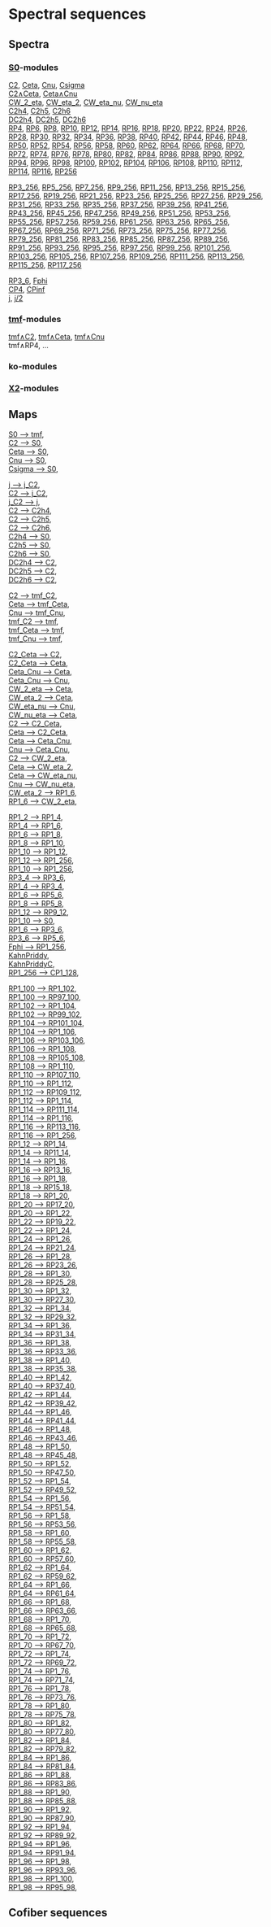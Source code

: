 # Spectral sequences
## Spectra
### [S0](plot.html?data=S0)-modules
[C2](plot.html?data=C2), [Ceta](plot.html?data=Ceta), [Cnu](plot.html?data=Cnu), [Csigma](plot.html?data=Csigma)<br>
[C2∧Ceta](plot.html?data=C2_Ceta), [Ceta∧Cnu](plot.html?data=Ceta_Cnu)<br>
[CW_2_eta](plot.html?data=CW_2_eta), [CW_eta_2](plot.html?data=CW_eta_2), [CW_eta_nu](plot.html?data=CW_eta_nu), [CW_nu_eta](plot.html?data=CW_nu_eta)<br>
[C2h4](plot.html?data=C2h4), [C2h5](plot.html?data=C2h5), [C2h6](plot.html?data=C2h6)<br>
[DC2h4](plot.html?data=DC2h4), [DC2h5](plot.html?data=DC2h5), [DC2h6](plot.html?data=DC2h6)<br>
[RP4](plot.html?data=RP1_4), [RP6](plot.html?data=RP1_6), [RP8](plot.html?data=RP1_8), [RP10](plot.html?data=RP1_10), [RP12](plot.html?data=RP1_12), 
[RP14](plot.html?data=RP1_14),
[RP16](plot.html?data=RP1_16),
[RP18](plot.html?data=RP1_18),
[RP20](plot.html?data=RP1_20),
[RP22](plot.html?data=RP1_22),
[RP24](plot.html?data=RP1_24),
[RP26](plot.html?data=RP1_26),
[RP28](plot.html?data=RP1_28),
[RP30](plot.html?data=RP1_30),
[RP32](plot.html?data=RP1_32),
[RP34](plot.html?data=RP1_34),
[RP36](plot.html?data=RP1_36),
[RP38](plot.html?data=RP1_38),
[RP40](plot.html?data=RP1_40),
[RP42](plot.html?data=RP1_42),
[RP44](plot.html?data=RP1_44),
[RP46](plot.html?data=RP1_46),
[RP48](plot.html?data=RP1_48),
[RP50](plot.html?data=RP1_50),
[RP52](plot.html?data=RP1_52),
[RP54](plot.html?data=RP1_54),
[RP56](plot.html?data=RP1_56),
[RP58](plot.html?data=RP1_58),
[RP60](plot.html?data=RP1_60),
[RP62](plot.html?data=RP1_62),
[RP64](plot.html?data=RP1_64),
[RP66](plot.html?data=RP1_66),
[RP68](plot.html?data=RP1_68),
[RP70](plot.html?data=RP1_70),
[RP72](plot.html?data=RP1_72),
[RP74](plot.html?data=RP1_74),
[RP76](plot.html?data=RP1_76),
[RP78](plot.html?data=RP1_78),
[RP80](plot.html?data=RP1_80),
[RP82](plot.html?data=RP1_82),
[RP84](plot.html?data=RP1_84),
[RP86](plot.html?data=RP1_86),
[RP88](plot.html?data=RP1_88),
[RP90](plot.html?data=RP1_90),
[RP92](plot.html?data=RP1_92),
[RP94](plot.html?data=RP1_94),
[RP96](plot.html?data=RP1_96),
[RP98](plot.html?data=RP1_98),
[RP100](plot.html?data=RP1_100),
[RP102](plot.html?data=RP1_102),
[RP104](plot.html?data=RP1_104),
[RP106](plot.html?data=RP1_106),
[RP108](plot.html?data=RP1_108),
[RP110](plot.html?data=RP1_110),
[RP112](plot.html?data=RP1_112),
[RP114](plot.html?data=RP1_114),
[RP116](plot.html?data=RP1_116),
[RP256](plot.html?data=RP1_256)<br>

[RP3_256](plot.html?data=RP3_256), 
[RP5_256](plot.html?data=RP5_256), 
[RP7_256](plot.html?data=RP7_256), 
[RP9_256](plot.html?data=RP9_256), 
[RP11_256](plot.html?data=RP11_256), 
[RP13_256](plot.html?data=RP13_256), 
[RP15_256](plot.html?data=RP15_256), 
[RP17_256](plot.html?data=RP17_256), 
[RP19_256](plot.html?data=RP19_256), 
[RP21_256](plot.html?data=RP21_256), 
[RP23_256](plot.html?data=RP23_256), 
[RP25_256](plot.html?data=RP25_256), 
[RP27_256](plot.html?data=RP27_256), 
[RP29_256](plot.html?data=RP29_256), 
[RP31_256](plot.html?data=RP31_256), 
[RP33_256](plot.html?data=RP33_256), 
[RP35_256](plot.html?data=RP35_256), 
[RP37_256](plot.html?data=RP37_256), 
[RP39_256](plot.html?data=RP39_256), 
[RP41_256](plot.html?data=RP41_256), 
[RP43_256](plot.html?data=RP43_256), 
[RP45_256](plot.html?data=RP45_256), 
[RP47_256](plot.html?data=RP47_256), 
[RP49_256](plot.html?data=RP49_256), 
[RP51_256](plot.html?data=RP51_256), 
[RP53_256](plot.html?data=RP53_256), 
[RP55_256](plot.html?data=RP55_256), 
[RP57_256](plot.html?data=RP57_256), 
[RP59_256](plot.html?data=RP59_256), 
[RP61_256](plot.html?data=RP61_256), 
[RP63_256](plot.html?data=RP63_256), 
[RP65_256](plot.html?data=RP65_256), 
[RP67_256](plot.html?data=RP67_256), 
[RP69_256](plot.html?data=RP69_256), 
[RP71_256](plot.html?data=RP71_256), 
[RP73_256](plot.html?data=RP73_256), 
[RP75_256](plot.html?data=RP75_256), 
[RP77_256](plot.html?data=RP77_256), 
[RP79_256](plot.html?data=RP79_256), 
[RP81_256](plot.html?data=RP81_256), 
[RP83_256](plot.html?data=RP83_256), 
[RP85_256](plot.html?data=RP85_256), 
[RP87_256](plot.html?data=RP87_256), 
[RP89_256](plot.html?data=RP89_256), 
[RP91_256](plot.html?data=RP91_256), 
[RP93_256](plot.html?data=RP93_256), 
[RP95_256](plot.html?data=RP95_256), 
[RP97_256](plot.html?data=RP97_256), 
[RP99_256](plot.html?data=RP99_256), 
[RP101_256](plot.html?data=RP101_256), 
[RP103_256](plot.html?data=RP103_256), 
[RP105_256](plot.html?data=RP105_256), 
[RP107_256](plot.html?data=RP107_256), 
[RP109_256](plot.html?data=RP109_256), 
[RP111_256](plot.html?data=RP111_256), 
[RP113_256](plot.html?data=RP113_256), 
[RP115_256](plot.html?data=RP115_256), 
[RP117_256](plot.html?data=RP117_256)<br>


[RP3_6](plot.html?data=RP3_6), [Fphi](plot.html?data=Fphi)<br>
[CP4](plot.html?data=CP1_4), [CPinf](plot.html?data=CP1_128)<br>
[j](plot.html?data=j), [j/2](plot.html?data=j_C2)<br>

### [tmf](plot.html?data=tmf)-modules
[tmf∧C2](plot.html?data=tmf_C2), [tmf∧Ceta](plot.html?data=tmf_Ceta), [tmf∧Cnu](plot.html?data=tmf_Cnu)<br>
tmf∧RP4, ...

### ko-modules

### [X2](plot.html?data=X2)-modules

## Maps
[S0 --> tmf](plot.html?data=S0__tmf),<br>
[C2 --> S0](plot.html?data=C2__S0),<br>
[Ceta --> S0](plot.html?data=Ceta__S0),<br>
[Cnu --> S0](plot.html?data=Cnu__S0),<br>
[Csigma --> S0](plot.html?data=Csigma__S0),<br>

[j --> j_C2](plot.html?data=j__j_C2),<br>
[C2 --> j_C2](plot.html?data=C2__j_C2),<br>
[j_C2 --> j](plot.html?data=j_C2__j),<br>
[C2 --> C2h4](plot.html?data=C2__C2h4),<br>
[C2 --> C2h5](plot.html?data=C2__C2h5),<br>
[C2 --> C2h6](plot.html?data=C2__C2h6),<br>
[C2h4 --> S0](plot.html?data=C2h4__S0),<br>
[C2h5 --> S0](plot.html?data=C2h5__S0),<br>
[C2h6 --> S0](plot.html?data=C2h6__S0),<br>
[DC2h4 --> C2](plot.html?data=DC2h4__C2),<br>
[DC2h5 --> C2](plot.html?data=DC2h5__C2),<br>
[DC2h6 --> C2](plot.html?data=DC2h6__C2),<br>

[C2 --> tmf_C2](plot.html?data=C2__tmf_C2),<br>
[Ceta --> tmf_Ceta](plot.html?data=Ceta__tmf_Ceta),<br>
[Cnu --> tmf_Cnu](plot.html?data=Cnu__tmf_Cnu),<br>
[tmf_C2 --> tmf](plot.html?data=tmf_C2__tmf),<br>
[tmf_Ceta --> tmf](plot.html?data=tmf_Ceta__tmf),<br>
[tmf_Cnu --> tmf](plot.html?data=tmf_Cnu__tmf),<br>

[C2_Ceta --> C2](plot.html?data=C2_Ceta__C2),<br>
[C2_Ceta --> Ceta](plot.html?data=C2_Ceta__Ceta),<br>
[Ceta_Cnu --> Ceta](plot.html?data=Ceta_Cnu__Ceta),<br>
[Ceta_Cnu --> Cnu](plot.html?data=Ceta_Cnu__Cnu),<br>
[CW_2_eta --> Ceta](plot.html?data=CW_2_eta__Ceta),<br>
[CW_eta_2 --> Ceta](plot.html?data=CW_eta_2__Ceta),<br>
[CW_eta_nu --> Cnu](plot.html?data=CW_eta_nu__Cnu),<br>
[CW_nu_eta --> Ceta](plot.html?data=CW_nu_eta__Ceta),<br>
[C2 --> C2_Ceta](plot.html?data=C2__C2_Ceta),<br>
[Ceta --> C2_Ceta](plot.html?data=Ceta__C2_Ceta),<br>
[Ceta --> Ceta_Cnu](plot.html?data=Ceta__Ceta_Cnu),<br>
[Cnu --> Ceta_Cnu](plot.html?data=Cnu__Ceta_Cnu),<br>
[C2 --> CW_2_eta](plot.html?data=C2__CW_2_eta),<br>
[Ceta --> CW_eta_2](plot.html?data=Ceta__CW_eta_2),<br>
[Ceta --> CW_eta_nu](plot.html?data=Ceta__CW_eta_nu),<br>
[Cnu --> CW_nu_eta](plot.html?data=Cnu__CW_nu_eta),<br>
[CW_eta_2 --> RP1_6](plot.html?data=CW_eta_2__RP1_6),<br>
[RP1_6 --> CW_2_eta](plot.html?data=RP1_6__CW_2_eta),<br>
    
[RP1_2 --> RP1_4](plot.html?data=RP1_2__RP1_4),<br>
[RP1_4 --> RP1_6](plot.html?data=RP1_4__RP1_6),<br>
[RP1_6 --> RP1_8](plot.html?data=RP1_6__RP1_8),<br>
[RP1_8 --> RP1_10](plot.html?data=RP1_8__RP1_10),<br>
[RP1_10 --> RP1_12](plot.html?data=RP1_10__RP1_12),<br>
[RP1_12 --> RP1_256](plot.html?data=RP1_12__RP1_256),<br>
[RP1_10 --> RP1_256](plot.html?data=RP1_10__RP1_256),<br>
[RP3_4 --> RP3_6](plot.html?data=RP3_4__RP3_6),<br>
[RP1_4 --> RP3_4](plot.html?data=RP1_4__RP3_4),<br>
[RP1_6 --> RP5_6](plot.html?data=RP1_6__RP5_6),<br>
[RP1_8 --> RP5_8](plot.html?data=RP1_8__RP5_8),<br>
[RP1_12 --> RP9_12](plot.html?data=RP1_12__RP9_12),<br>
[RP1_10 --> S0](plot.html?data=RP1_10__S0),<br>
[RP1_6 --> RP3_6](plot.html?data=RP1_6__RP3_6),<br>
[RP3_6 --> RP5_6](plot.html?data=RP3_6__RP5_6),<br>
[Fphi --> RP1_256](plot.html?data=Fphi__RP1_256),<br>
[KahnPriddy](plot.html?data=KahnPriddy),<br>
[KahnPriddyC](plot.html?data=KahnPriddyC),<br>
[RP1_256 --> CP1_128](plot.html?data=RP1_256__CP1_128),<br>

[RP1_100 --> RP1_102](plot.html?data=RP1_100__RP1_102),<br>
[RP1_100 --> RP97_100](plot.html?data=RP1_100__RP97_100),<br>
[RP1_102 --> RP1_104](plot.html?data=RP1_102__RP1_104),<br>
[RP1_102 --> RP99_102](plot.html?data=RP1_102__RP99_102),<br>
[RP1_104 --> RP101_104](plot.html?data=RP1_104__RP101_104),<br>
[RP1_104 --> RP1_106](plot.html?data=RP1_104__RP1_106),<br>
[RP1_106 --> RP103_106](plot.html?data=RP1_106__RP103_106),<br>
[RP1_106 --> RP1_108](plot.html?data=RP1_106__RP1_108),<br>
[RP1_108 --> RP105_108](plot.html?data=RP1_108__RP105_108),<br>
[RP1_108 --> RP1_110](plot.html?data=RP1_108__RP1_110),<br>
[RP1_110 --> RP107_110](plot.html?data=RP1_110__RP107_110),<br>
[RP1_110 --> RP1_112](plot.html?data=RP1_110__RP1_112),<br>
[RP1_112 --> RP109_112](plot.html?data=RP1_112__RP109_112),<br>
[RP1_112 --> RP1_114](plot.html?data=RP1_112__RP1_114),<br>
[RP1_114 --> RP111_114](plot.html?data=RP1_114__RP111_114),<br>
[RP1_114 --> RP1_116](plot.html?data=RP1_114__RP1_116),<br>
[RP1_116 --> RP113_116](plot.html?data=RP1_116__RP113_116),<br>
[RP1_116 --> RP1_256](plot.html?data=RP1_116__RP1_256),<br>
[RP1_12 --> RP1_14](plot.html?data=RP1_12__RP1_14),<br>
[RP1_14 --> RP11_14](plot.html?data=RP1_14__RP11_14),<br>
[RP1_14 --> RP1_16](plot.html?data=RP1_14__RP1_16),<br>
[RP1_16 --> RP13_16](plot.html?data=RP1_16__RP13_16),<br>
[RP1_16 --> RP1_18](plot.html?data=RP1_16__RP1_18),<br>
[RP1_18 --> RP15_18](plot.html?data=RP1_18__RP15_18),<br>
[RP1_18 --> RP1_20](plot.html?data=RP1_18__RP1_20),<br>
[RP1_20 --> RP17_20](plot.html?data=RP1_20__RP17_20),<br>
[RP1_20 --> RP1_22](plot.html?data=RP1_20__RP1_22),<br>
[RP1_22 --> RP19_22](plot.html?data=RP1_22__RP19_22),<br>
[RP1_22 --> RP1_24](plot.html?data=RP1_22__RP1_24),<br>
[RP1_24 --> RP1_26](plot.html?data=RP1_24__RP1_26),<br>
[RP1_24 --> RP21_24](plot.html?data=RP1_24__RP21_24),<br>
[RP1_26 --> RP1_28](plot.html?data=RP1_26__RP1_28),<br>
[RP1_26 --> RP23_26](plot.html?data=RP1_26__RP23_26),<br>
[RP1_28 --> RP1_30](plot.html?data=RP1_28__RP1_30),<br>
[RP1_28 --> RP25_28](plot.html?data=RP1_28__RP25_28),<br>
[RP1_30 --> RP1_32](plot.html?data=RP1_30__RP1_32),<br>
[RP1_30 --> RP27_30](plot.html?data=RP1_30__RP27_30),<br>
[RP1_32 --> RP1_34](plot.html?data=RP1_32__RP1_34),<br>
[RP1_32 --> RP29_32](plot.html?data=RP1_32__RP29_32),<br>
[RP1_34 --> RP1_36](plot.html?data=RP1_34__RP1_36),<br>
[RP1_34 --> RP31_34](plot.html?data=RP1_34__RP31_34),<br>
[RP1_36 --> RP1_38](plot.html?data=RP1_36__RP1_38),<br>
[RP1_36 --> RP33_36](plot.html?data=RP1_36__RP33_36),<br>
[RP1_38 --> RP1_40](plot.html?data=RP1_38__RP1_40),<br>
[RP1_38 --> RP35_38](plot.html?data=RP1_38__RP35_38),<br>
[RP1_40 --> RP1_42](plot.html?data=RP1_40__RP1_42),<br>
[RP1_40 --> RP37_40](plot.html?data=RP1_40__RP37_40),<br>
[RP1_42 --> RP1_44](plot.html?data=RP1_42__RP1_44),<br>
[RP1_42 --> RP39_42](plot.html?data=RP1_42__RP39_42),<br>
[RP1_44 --> RP1_46](plot.html?data=RP1_44__RP1_46),<br>
[RP1_44 --> RP41_44](plot.html?data=RP1_44__RP41_44),<br>
[RP1_46 --> RP1_48](plot.html?data=RP1_46__RP1_48),<br>
[RP1_46 --> RP43_46](plot.html?data=RP1_46__RP43_46),<br>
[RP1_48 --> RP1_50](plot.html?data=RP1_48__RP1_50),<br>
[RP1_48 --> RP45_48](plot.html?data=RP1_48__RP45_48),<br>
[RP1_50 --> RP1_52](plot.html?data=RP1_50__RP1_52),<br>
[RP1_50 --> RP47_50](plot.html?data=RP1_50__RP47_50),<br>
[RP1_52 --> RP1_54](plot.html?data=RP1_52__RP1_54),<br>
[RP1_52 --> RP49_52](plot.html?data=RP1_52__RP49_52),<br>
[RP1_54 --> RP1_56](plot.html?data=RP1_54__RP1_56),<br>
[RP1_54 --> RP51_54](plot.html?data=RP1_54__RP51_54),<br>
[RP1_56 --> RP1_58](plot.html?data=RP1_56__RP1_58),<br>
[RP1_56 --> RP53_56](plot.html?data=RP1_56__RP53_56),<br>
[RP1_58 --> RP1_60](plot.html?data=RP1_58__RP1_60),<br>
[RP1_58 --> RP55_58](plot.html?data=RP1_58__RP55_58),<br>
[RP1_60 --> RP1_62](plot.html?data=RP1_60__RP1_62),<br>
[RP1_60 --> RP57_60](plot.html?data=RP1_60__RP57_60),<br>
[RP1_62 --> RP1_64](plot.html?data=RP1_62__RP1_64),<br>
[RP1_62 --> RP59_62](plot.html?data=RP1_62__RP59_62),<br>
[RP1_64 --> RP1_66](plot.html?data=RP1_64__RP1_66),<br>
[RP1_64 --> RP61_64](plot.html?data=RP1_64__RP61_64),<br>
[RP1_66 --> RP1_68](plot.html?data=RP1_66__RP1_68),<br>
[RP1_66 --> RP63_66](plot.html?data=RP1_66__RP63_66),<br>
[RP1_68 --> RP1_70](plot.html?data=RP1_68__RP1_70),<br>
[RP1_68 --> RP65_68](plot.html?data=RP1_68__RP65_68),<br>
[RP1_70 --> RP1_72](plot.html?data=RP1_70__RP1_72),<br>
[RP1_70 --> RP67_70](plot.html?data=RP1_70__RP67_70),<br>
[RP1_72 --> RP1_74](plot.html?data=RP1_72__RP1_74),<br>
[RP1_72 --> RP69_72](plot.html?data=RP1_72__RP69_72),<br>
[RP1_74 --> RP1_76](plot.html?data=RP1_74__RP1_76),<br>
[RP1_74 --> RP71_74](plot.html?data=RP1_74__RP71_74),<br>
[RP1_76 --> RP1_78](plot.html?data=RP1_76__RP1_78),<br>
[RP1_76 --> RP73_76](plot.html?data=RP1_76__RP73_76),<br>
[RP1_78 --> RP1_80](plot.html?data=RP1_78__RP1_80),<br>
[RP1_78 --> RP75_78](plot.html?data=RP1_78__RP75_78),<br>
[RP1_80 --> RP1_82](plot.html?data=RP1_80__RP1_82),<br>
[RP1_80 --> RP77_80](plot.html?data=RP1_80__RP77_80),<br>
[RP1_82 --> RP1_84](plot.html?data=RP1_82__RP1_84),<br>
[RP1_82 --> RP79_82](plot.html?data=RP1_82__RP79_82),<br>
[RP1_84 --> RP1_86](plot.html?data=RP1_84__RP1_86),<br>
[RP1_84 --> RP81_84](plot.html?data=RP1_84__RP81_84),<br>
[RP1_86 --> RP1_88](plot.html?data=RP1_86__RP1_88),<br>
[RP1_86 --> RP83_86](plot.html?data=RP1_86__RP83_86),<br>
[RP1_88 --> RP1_90](plot.html?data=RP1_88__RP1_90),<br>
[RP1_88 --> RP85_88](plot.html?data=RP1_88__RP85_88),<br>
[RP1_90 --> RP1_92](plot.html?data=RP1_90__RP1_92),<br>
[RP1_90 --> RP87_90](plot.html?data=RP1_90__RP87_90),<br>
[RP1_92 --> RP1_94](plot.html?data=RP1_92__RP1_94),<br>
[RP1_92 --> RP89_92](plot.html?data=RP1_92__RP89_92),<br>
[RP1_94 --> RP1_96](plot.html?data=RP1_94__RP1_96),<br>
[RP1_94 --> RP91_94](plot.html?data=RP1_94__RP91_94),<br>
[RP1_96 --> RP1_98](plot.html?data=RP1_96__RP1_98),<br>
[RP1_96 --> RP93_96](plot.html?data=RP1_96__RP93_96),<br>
[RP1_98 --> RP1_100](plot.html?data=RP1_98__RP1_100),<br>
[RP1_98 --> RP95_98](plot.html?data=RP1_98__RP95_98),<br>

## Cofiber sequences
